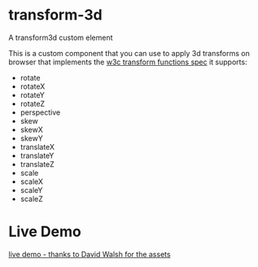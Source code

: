 transform-3d
============

A transform3d custom element

This is a custom component that you can use to apply 3d transforms on browser
that implements the [w3c transform functions spec](http://www.w3.org/TR/css-transforms-1/#transform-functions)
it supports:

- rotate
- rotateX
- rotateY
- rotateZ
- perspective
- skew
- skewX
- skewY
- translateX
- translateY
- translateZ
- scale
- scaleX
- scaleY
- scaleZ

Live Demo
=========
[live demo - thanks to David Walsh for the assets](http://kentaromiura.github.io/transform-3d/)
